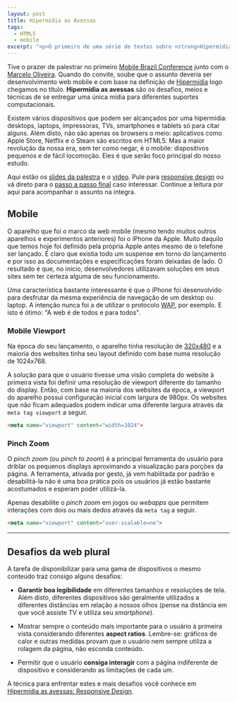 ```yaml
---
layout: post
title: Hipermídia as Avessas
tags:
  - HTML5
  - mobile
excerpt: "<p>O primeiro de uma série de textos sobre <strong>Hipermídia as avessas</strong>: desafios, meios e técnicas objetivando entregar uma única mídia para diferentes suportes computacionais.</p>"
---
```


Tive o prazer de palestrar no primeiro [Mobile Brazil Conference](http://mobilebrazilconference.com.br) junto com o [Marcelo Oliveira](https://twitter.com/askoth). Quando do convite, soube que o assunto deveria ser desenvolvimento web mobile e com base na definição de [Hipermídia](http://pt.wikipedia.org/wiki/Hiperm%C3%ADdia) logo chegamos no título. **Hipermídia as avessas** são os desafios, meios e técnicas de se entregar uma única mídia para diferentes suportes computacionais.

Existem vários dispositivos que podem ser alcançados por uma hipermídia: desktops, laptops, impressoras, TVs, smartphones e tablets só para citar alguns. Além disto, não são apenas os browsers o meio: aplicativos como Apple Store, Netflix e o Steam são escritos em HTML5. Mas a maior revolução da nossa era, sem ter como negar, é o mobile: dispositivos pequenos e de fácil locomoção. Eles é que serão foco principal do nosso estudo.

Aqui estão os [slides da palestra](https://speakerdeck.com/jcemer/hipermidia-as-avessas) e o [vídeo](https://www.eventials.com/pt-br/mobilebrazilconference/hipermidia-as-avessas-seu-conteudo-na-web-por-diferentes-formas). Pule para [responsive design](/hipermidia-as-avessas-responsive-design.html) ou vá direto para o [passo a passo final](/hipermidia-as-avessas-passo-a-passo.html) caso interessar. Continue a leitura por aqui para acompanhar o assunto na íntegra.

## Mobile

O aparelho que foi o marco da web mobile (mesmo tendo muitos outros aparelhos e experimentos anteriores) foi o iPhone da Apple. Muito daquilo que temos hoje foi definido pela própria Apple antes mesmo de o telefone ser lançado. É claro que existia todo um suspense em torno do lançamento e por isso as documentações e especificações foram deixadas de lado. O resultado é que, no início, desenvolvedores utilizavam soluções em seus sites sem ter certeza alguma de seu funcionamento.

Uma característica bastante interessante é que o iPhone foi desenvolvido para desfrutar da mesma experiência de navegação de um desktop ou laptop. A intenção nunca foi a de utilizar o protocolo [WAP](http://en.wikipedia.org/wiki/Wireless_Application_Protocol), por exemplo. E isto é ótimo: "A web é de todos e para todos".

### Mobile Viewport

Na época do seu lançamento, o aparelho tinha resolução de [320x480](http://www.iphoneresolution.com) e a maioria dos websites tinha seu layout definido com base numa resolução de 1024x768.

A solução para que o usuário tivesse uma visão completa do website à primeira vista foi definir uma resolução de viewport diferente do tamanho do display. Então, com base na maioria dos websites da época, a viewport do aparelho possui configuração inicial com largura de 980px. Os websites que não ficam adequados podem indicar uma diferente largura através da `meta tag viewport` a seguir.

~~~ html
<meta name="viewport" content="width=1024">
~~~

### Pinch Zoom

O *pinch zoom* (ou *pinch to zoom*) é a principal ferramenta do usuário para driblar os pequenos displays aproximando a visualização para porções da página. A ferramenta, ativada por gesto, já vem habilitada por padrão e desabilitá-la não é uma boa prática pois os usuários já estão bastante acostumados e esperam poder utilizá-la.

Apenas desabilite o *pinch zoom* em jogos ou *webapps* que permitem interações com dois ou mais dedos através da `meta tag` a seguir.

~~~ html
<meta name="viewport" content="user-scalable=no">
~~~

--------

## Desafios da web plural

A tarefa de disponibilizar para uma gama de dispositivos o mesmo conteúdo traz consigo alguns desafios:

- **Garantir boa legibilidade** em diferentes tamanhos e resoluções de tela. Além disto, diferentes dispositivos são geralmente utilizados a diferentes distâncias em relação a nossos olhos (pense na distância em que você assiste TV e utiliza seu *smartphone*).

- Mostrar sempre o conteúdo mais importante para o usuário à primeira vista considerando diferentes **aspect ratios**. Lembre-se: gráficos de calor e outras medidas provam que o usuário nem sempre utiliza a rolagem da página, não esconda conteúdo.

- Permitir que o usuário **consiga interagir** com a página indiferente de dispositivo e considerando as limitações de cada um.

A técnica para enfrentar estes e mais desafios você conhece em [Hipermídia as avessas: Responsive Design](hipermidia-as-avessas-responsive-design.html).
